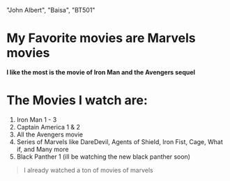 
  "John Albert",
  "Baisa",
  "BT501"
# My Favorite movies are Marvels movies
 **I like the most is the movie of Iron Man and the Avengers sequel**
 # The Movies I watch are:
 1. Iron Man 1 - 3
 2. Captain America  1 & 2
 3. All the Avengers movie
 4. Series of Marvels like DareDevil, Agents of Shield, Iron Fist, Cage, What if, and Many more
 5. Black Panther 1 (ill be watching the new black panther soon)
 > I already watched a ton of movies of marvels 


